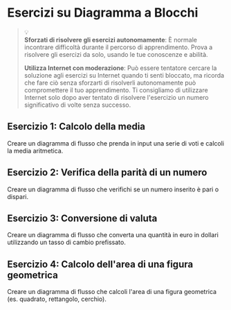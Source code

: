 # Esercizi su Diagramma a Blocchi

> :bulb: <br>
> **Sforzati di risolvere gli esercizi autonomamente**: È normale
> incontrare difficoltà durante il percorso di apprendimento. Prova a risolvere gli
> esercizi da solo, usando le tue conoscenze e abilità.
>
> **Utilizza Internet con moderazione**: Può essere tentatore cercare la soluzione agli
> esercizi su Internet quando ti senti bloccato, ma ricorda che fare ciò senza
> sforzarti di risolverli autonomamente può compromettere il tuo apprendimento. Ti
> consigliamo di utilizzare Internet solo dopo aver tentato di risolvere
> l'esercizio un numero significativo di volte senza successo.

## Esercizio 1: Calcolo della media

Creare un diagramma di flusso che prenda in input una serie di voti e calcoli la media aritmetica.

## Esercizio 2: Verifica della parità di un numero

Creare un diagramma di flusso che verifichi se un numero inserito è pari o dispari.

## Esercizio 3: Conversione di valuta

Creare un diagramma di flusso che converta una quantità in euro in dollari utilizzando un tasso di cambio prefissato.

## Esercizio 4: Calcolo dell'area di una figura geometrica

Creare un diagramma di flusso che calcoli l'area di una figura geometrica (es. quadrato, rettangolo, cerchio).